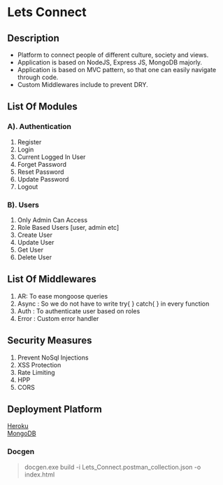 # Lets Connect

## __Description__
- Platform to connect people of different culture, society and views.
- Application is based on NodeJS, Express JS, MongoDB majorly.
- Application is based on MVC pattern, so that one can easily navigate through code.
- Custom Middlewares include to prevent DRY.


## __List Of Modules__
### A). Authentication 
1. Register
2. Login
3. Current Logged In User
4. Forget Password
5. Reset Password
6. Update Password
7. Logout

### B). Users
1. Only Admin Can Access
2. Role Based Users [user, admin etc]
3. Create User
4. Update User
5. Get User
6. Delete User

## __List Of Middlewares__
1. AR: To ease mongoose queries
2. Async : So we do not have to write try{ } catch{ } in every function
3. Auth : To authenticate user based on roles
4. Error : Custom error handler

## Security Measures
1. Prevent NoSql Injections
2. XSS Protection
3. Rate Limiting
4. HPP
5. CORS

## Deployment Platform
[Heroku](https://www.heroku.com) \
[MongoDB](https://www.mongodb.com)

### Docgen
> docgen.exe build -i Lets_Connect.postman_collection.json -o index.html
>
